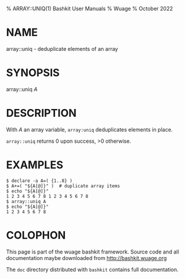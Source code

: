 % ARRAY::UNIQ(1) Bashkit User Manuals
% Wuage
% October 2022

# NAME

array::uniq - deduplicate elements of an array

# SYNOPSIS

array::uniq *A*

# DESCRIPTION

With *A* an array variable, `array:uniq` deduplicates elements in place.

`array::uniq` returns 0 upon success, >0 otherwise.

# EXAMPLES

    $ declare -a A=( {1..8} )
    $ A+=( "${A[@]}" )  # duplicate array items
    $ echo "${A[@]}"
    1 2 3 4 5 6 7 8 1 2 3 4 5 6 7 8
    $ array::uniq A
    $ echo "${A[@]}"
    1 2 3 4 5 6 7 8

# COLOPHON
This page is part of the wuage bashkit framework. Source code and all
documentation maybe downloaded from <http://bashkit.wuage.org>

The `doc` directory distributed with `bashkit` contains full documentation.
